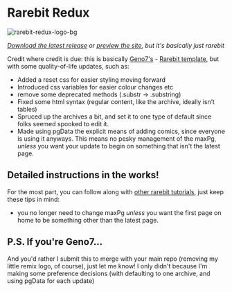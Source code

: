 # Rarebit Redux
![rarebit-redux-logo-bg](https://github.com/user-attachments/assets/b4ec42b7-b541-49e5-8229-88a8309174ce)

_[Download the latest release](https://github.com/katedee/rarebit-redux/releases/download/v1.0.0/rarebit-redux-1.0.zip) or [preview the site](https://rarebit-redux.netlify.app/), but it's basically just rarebit_


Credit where credit is due: this is basically [Geno7's](https://github.com/geno7) - [Rarebit template](https://github.com/geno7/Rarebit), but with some quality-of-life updates, such as:

- Added a reset css for easier styling moving forward
- Introduced css variables for easier colour changes etc
- remove some deprecated methods (.substr → .substring)
- Fixed some html syntax (regular content, like the archive, ideally isn’t tables)
- Spruced up the archives a bit, and set it to one type of default since folks seemed spooked to edit it.
- Made using pgData the explicit means of adding comics, since everyone is using it anyways. This means no pesky management of the maxPg, _unless_ you want your update to begin on something that isn't the latest page.

## Detailed instructions in the works! 
For the most part, you can follow along with [other rarebit tutorials](https://3mtiae.neocities.org/LittleGuide/), just keep these tips in mind:
- you no longer need to change maxPg _unless_ you want the first page on home to be something other than the latest page.

## P.S. If you're Geno7...
And you'd rather I submit this to merge with your main repo (removing my little remix logo, of course), just let me know! I only didn't because I'm making some preference decisions (with defaulting to one archive, and using pgData for each update)
